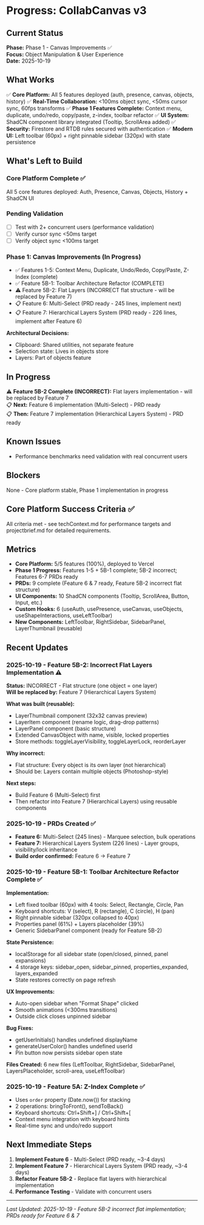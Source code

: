 # Progress: CollabCanvas v3

## Current Status
**Phase:** Phase 1 - Canvas Improvements ✅  
**Focus:** Object Manipulation & User Experience  
**Date:** 2025-10-19

## What Works
✅ **Core Platform:** All 5 features deployed (auth, presence, canvas, objects, history)
✅ **Real-Time Collaboration:** <100ms object sync, <50ms cursor sync, 60fps transforms
✅ **Phase 1 Features Complete:** Context menu, duplicate, undo/redo, copy/paste, z-index, toolbar refactor
✅ **UI System:** ShadCN component library integrated (Tooltip, ScrollArea added)
✅ **Security:** Firestore and RTDB rules secured with authentication
✅ **Modern UI:** Left toolbar (60px) + right pinnable sidebar (320px) with state persistence

## What's Left to Build

### Core Platform Complete ✅
All 5 core features deployed: Auth, Presence, Canvas, Objects, History + ShadCN UI

### Pending Validation
- [ ] Test with 2+ concurrent users (performance validation)
- [ ] Verify cursor sync <50ms target
- [ ] Verify object sync <100ms target

### Phase 1: Canvas Improvements (In Progress)
- ✅ Features 1-5: Context Menu, Duplicate, Undo/Redo, Copy/Paste, Z-Index (complete)
- ✅ Feature 5B-1: Toolbar Architecture Refactor (COMPLETE)
- ⚠️ Feature 5B-2: Flat Layers (INCORRECT flat structure - will be replaced by Feature 7)
- 📋 Feature 6: Multi-Select (PRD ready - 245 lines, implement next)
- 📋 Feature 7: Hierarchical Layers System (PRD ready - 226 lines, implement after Feature 6)

**Architectural Decisions:**
- Clipboard: Shared utilities, not separate feature
- Selection state: Lives in objects store
- Layers: Part of objects feature


## In Progress
⚠️ **Feature 5B-2 Complete (INCORRECT):** Flat layers implementation - will be replaced by Feature 7  
📋 **Next:** Feature 6 implementation (Multi-Select) - PRD ready  
📋 **Then:** Feature 7 implementation (Hierarchical Layers System) - PRD ready

## Known Issues
- Performance benchmarks need validation with real concurrent users

## Blockers
None - Core platform stable, Phase 1 implementation in progress

## Core Platform Success Criteria ✅
All criteria met - see techContext.md for performance targets and projectbrief.md for detailed requirements.

## Metrics
- **Core Platform:** 5/5 features (100%), deployed to Vercel
- **Phase 1 Progress:** Features 1-5 + 5B-1 complete; 5B-2 incorrect; Features 6-7 PRDs ready
- **PRDs:** 9 complete (Feature 6 & 7 ready, Feature 5B-2 incorrect flat structure)
- **UI Components:** 10 ShadCN components (Tooltip, ScrollArea, Button, Input, etc.)
- **Custom Hooks:** 6 (useAuth, usePresence, useCanvas, useObjects, useShapeInteractions, useLeftToolbar)
- **New Components:** LeftToolbar, RightSidebar, SidebarPanel, LayerThumbnail (reusable)

## Recent Updates

### 2025-10-19 - Feature 5B-2: Incorrect Flat Layers Implementation ⚠️
**Status:** INCORRECT - Flat structure (one object = one layer)  
**Will be replaced by:** Feature 7 (Hierarchical Layers System)

**What was built (reusable):**
- LayerThumbnail component (32x32 canvas preview)
- LayerItem component (rename logic, drag-drop patterns)
- LayerPanel component (basic structure)
- Extended CanvasObject with name, visible, locked properties
- Store methods: toggleLayerVisibility, toggleLayerLock, reorderLayer

**Why incorrect:**
- Flat structure: Every object is its own layer (not hierarchical)
- Should be: Layers contain multiple objects (Photoshop-style)

**Next steps:**
- Build Feature 6 (Multi-Select) first
- Then refactor into Feature 7 (Hierarchical Layers) using reusable components

### 2025-10-19 - PRDs Created ✅
- **Feature 6:** Multi-Select (245 lines) - Marquee selection, bulk operations
- **Feature 7:** Hierarchical Layers System (226 lines) - Layer groups, visibility/lock inheritance
- **Build order confirmed:** Feature 6 → Feature 7

### 2025-10-19 - Feature 5B-1: Toolbar Architecture Refactor Complete ✅
**Implementation:**
- Left fixed toolbar (60px) with 4 tools: Select, Rectangle, Circle, Pan
- Keyboard shortcuts: V (select), R (rectangle), C (circle), H (pan)
- Right pinnable sidebar (320px collapsed to 40px)
- Properties panel (61%) + Layers placeholder (39%)
- Generic SidebarPanel component (ready for Feature 5B-2)

**State Persistence:**
- localStorage for all sidebar state (open/closed, pinned, panel expansions)
- 4 storage keys: sidebar_open, sidebar_pinned, properties_expanded, layers_expanded
- State restores correctly on page refresh

**UX Improvements:**
- Auto-open sidebar when "Format Shape" clicked
- Smooth animations (<300ms transitions)
- Outside click closes unpinned sidebar

**Bug Fixes:**
- getUserInitials() handles undefined displayName
- generateUserColor() handles undefined userId
- Pin button now persists sidebar open state

**Files Created:** 6 new files (LeftToolbar, RightSidebar, SidebarPanel, LayersPlaceholder, scroll-area, useLeftToolbar)

### 2025-10-19 - Feature 5A: Z-Index Complete ✅
- Uses `order` property (Date.now()) for stacking
- 2 operations: bringToFront(), sendToBack()
- Keyboard shortcuts: Ctrl+Shift+] / Ctrl+Shift+[
- Context menu integration with keyboard hints
- Real-time sync and undo/redo support


## Next Immediate Steps
1. **Implement Feature 6** - Multi-Select (PRD ready, ~3-4 days)
2. **Implement Feature 7** - Hierarchical Layers System (PRD ready, ~3-4 days)
3. **Refactor Feature 5B-2** - Replace flat layers with hierarchical implementation
4. **Performance Testing** - Validate with concurrent users

---
*Last Updated: 2025-10-19 - Feature 5B-2 incorrect flat implementation; PRDs ready for Feature 6 & 7*

